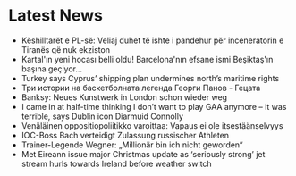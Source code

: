 # Latest News
-  Këshilltarët e PL-së: Veliaj duhet të ishte i pandehur për inceneratorin e Tiranës që nuk ekziston
-  Kartal'ın yeni hocası belli oldu! Barcelona'nın efsane ismi Beşiktaş'ın başına geçiyor...
-  Turkey says Cyprus’ shipping plan undermines north’s maritime rights
-  Три истории на баскетболната легенда Георги Панов - Гецата
-  Banksy: Neues Kunstwerk in London schon wieder weg
-  I came in at half-time thinking I don’t want to play GAA anymore – it was terrible, says Dublin icon Diarmuid Connolly
-  Venäläinen oppositiopoliitikko varoittaa: Vapaus ei ole itsestäänselvyys
-  IOC-Boss Bach verteidigt Zulassung russischer Athleten
-  Trainer-Legende Wegner: „Millionär bin ich nicht geworden“
-  Met Eireann issue major Christmas update as ‘seriously strong’ jet stream hurls towards Ireland before weather switch
